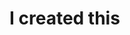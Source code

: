 <h1>I created this <a href="https://codepen.io/vikrantsingh13/full/Xgevob/" onclick="return ! window.open(this.href);>Simon Game</a> for Free Code Camp</h1>
